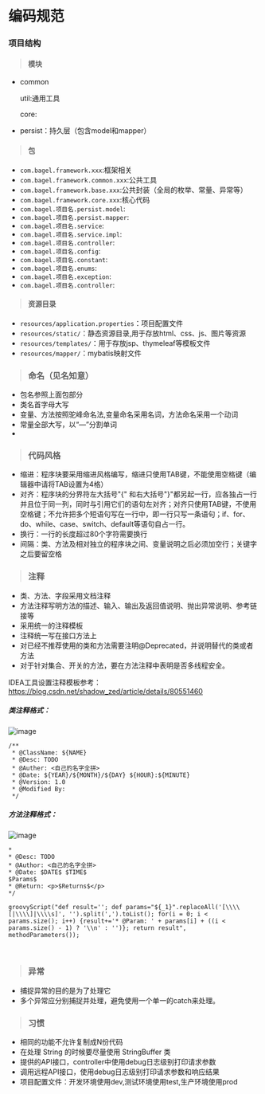 # 编码规范

### 项目结构

>#### 模块

* common

    util:通用工具

    core:

* persist：持久层（包含model和mapper）


>#### 包

* `com.bagel.framework.xxx`:框架相关
* `com.bagel.framework.common.xxx`:公共工具
* `com.bagel.framework.base.xxx`:公共封装（全局的枚举、常量、异常等）
* `com.bagel.framework.core.xxx`:核心代码
* `com.bagel.项目名.persist.model`:
* `com.bagel.项目名.persist.mapper`:
* `com.bagel.项目名.service`:
* `com.bagel.项目名.service.impl`:
* `com.bagel.项目名.controller`:
* `com.bagel.项目名.config`:
* `com.bagel.项目名.constant`:
* `com.bagel.项目名.enums`:
* `com.bagel.项目名.exception`:
* `com.bagel.项目名.controller`:



>#### 资源目录

* `resources/application.properties`：项目配置文件
* `resources/static/`：静态资源目录,用于存放html、css、js、图片等资源
* `resources/templates/`：用于存放jsp、thymeleaf等模板文件
* `resources/mapper/`：mybatis映射文件


>### 命名（见名知意）

* 包名参照上面包部分
* 类名首字母大写
* 变量、方法按照驼峰命名法,变量命名采用名词，方法命名采用一个动词
* 常量全部大写，以“—”分割单词
* 


>### 代码风格

* 缩进：程序块要采用缩进风格编写，缩进只使用TAB键，不能使用空格键（编辑器中请将TAB设置为4格）
* 对齐：程序块的分界符左大括号"{" 和右大括号"}"都另起一行，应各独占一行并且位于同一列，同时与引用它们的语句左对齐；对齐只使用TAB键，不使用空格键；不允许把多个短语句写在一行中，即一行只写一条语句；if、for、do、while、case、switch、default等语句自占一行。
* 换行：一行的长度超过80个字符需要换行
* 间隔：类、方法及相对独立的程序块之间、变量说明之后必须加空行；关键字之后要留空格

>### 注释

* 类、方法、字段采用文档注释
* 方法注释写明方法的描述、输入、输出及返回值说明、抛出异常说明、参考链接等
* 采用统一的注释模板
* 注释统一写在接口方法上
* 对已经不推荐使用的类和方法需要注明@Deprecated，并说明替代的类或者方法
* 对于针对集合、开关的方法，要在方法注释中表明是否多线程安全。


IDEA工具设置注释模板参考：https://blog.csdn.net/shadow_zed/article/details/80551460

##### 类注释格式：

![image](http://120.55.190.190:9759/doc/PDS/uploads/31826af2b74a4984724ece2fe956177c/image.png)

```
/**
 * @ClassName: ${NAME}
 * @Desc: TODO
 * @Auther: <自己的名字全拼>
 * @Date: ${YEAR}/${MONTH}/${DAY} ${HOUR}:${MINUTE}
 * @Version: 1.0
 * @Modified By: 
 */
```

##### 方法注释格式：

![image](http://120.55.190.190:9759/doc/PDS/uploads/47f8681862b4383e9e3f3e878f5d9627/image.png)

```
*
* @Desc: TODO
* @Author: <自己的名字全拼>
* @Date: $DATE$ $TIME$
$Params$
* @Return: <p>$Returns$</p>
*/
```

```
groovyScript("def result=''; def params="${_1}".replaceAll('[\\\\[|\\\\]|\\\\s]', '').split(',').toList(); for(i = 0; i < params.size(); i++) {result+='* @Param: ' + params[i] + ((i < params.size() - 1) ? '\\n' : '')}; return result", methodParameters());
```
<br/>

>### 异常

* 捕捉异常的目的是为了处理它
* 多个异常应分别捕捉并处理，避免使用一个单一的catch来处理。


>### 习惯

* 相同的功能不允许复制成N份代码
* 在处理 String 的时候要尽量使用 StringBuffer 类
* 提供的API接口，controller中使用debug日志级别打印请求参数
* 调用远程API接口，使用debug日志级别打印请求参数和响应结果
* 项目配置文件：开发环境使用dev,测试环境使用test,生产环境使用prod

